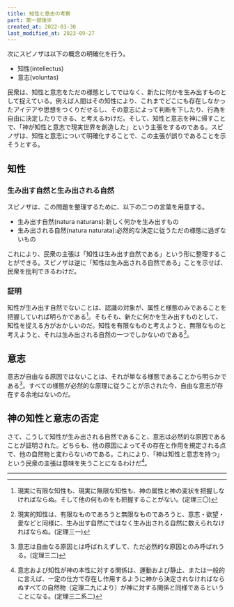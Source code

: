```yaml
---
title: 知性と意志の考察
part: 第一部後半
created_at: 2022-03-30
last_modified_at: 2023-09-27
---
```


次にスピノザは以下の概念の明確化を行う。

- 知性(intellectus)
- 意志(voluntas)

民衆は、知性と意志をただの様態としてではなく、新たに何かを生み出すものとして捉えている。例えば人間はその知性により、これまでどこにも存在しなかったアイデアや思想をつくりだせるし、その意志によって判断を下したり、行為を自由に決定したりできる、と考えるわけだ。そして、知性と意志を神に帰すことで、「神が知性と意志で現実世界を創造した」という主張をするのである。スピノザは、知性と意志について明確化することで、この主張が誤りであることを示そうとする。

## 知性

### 生み出す自然と生み出される自然

スピノザは、この問題を整理するために、以下の二つの言葉を用意する。

- 生み出す自然(natura naturans):新しく何かを生み出すもの
- 生み出される自然(natura naturata):必然的な決定に従うただの様態に過ぎないもの

これにより、民衆の主張は「知性は生み出す自然である」という形に整理することができる。スピノザは逆に「知性は生み出される自然である」ことを示せば、民衆を批判できるわけだ。

### 証明

知性が生み出す自然でないことは、認識の対象が、属性と様態のみであることを把握していれば明らかである[^ref1]。そもそも、新たに何かを生み出すものとして、知性を捉える方がおかしいのだ。知性を有限なものと考えようと、無限なものと考えようと、それは生み出される自然の一つでしかないのである[^ref2]。

[^ref1]:現実に有限な知性も、現実に無限な知性も、神の属性と神の変状を把握しなければならぬ。そして他の何ものをも把握することがない。(定理三〇)

[^ref2]:現実的知性は、有限なものであろうと無限なものであろうと、意志・欲望・愛などと同様に、生み出す自然にではなく生み出される自然に数えられなければならぬ。(定理三一)

## 意志

意志が自由なる原因ではないことは、それが単なる様態であることから明らかである[^ref3]。すべての様態が必然的な原理に従うことが示された今、自由な意志が存在する余地はないのだ。

[^ref3]:意志は自由なる原因とは呼ばれえずして、ただ必然的な原因とのみ呼ばれうる。(定理三二)

## 神の知性と意志の否定

さて、こうして知性が生み出される自然であること、意志は必然的な原因であることが証明された。どちらも、他の原因によってその存在と作用を規定される点で、他の自然物と変わらないのである。これにより、「神は知性と意志を持つ」という民衆の主張は意味を失うことになるわけだ[^ref4]。

[^ref4]:意志および知性が神の本性に対する関係は、運動および静止、または一般的に言えば、一定の仕方で存在し作用するように神から決定されなければならぬすべての自然物（定理二九により）が神に対する関係と同様であるということになる。(定理三二系二)

---
